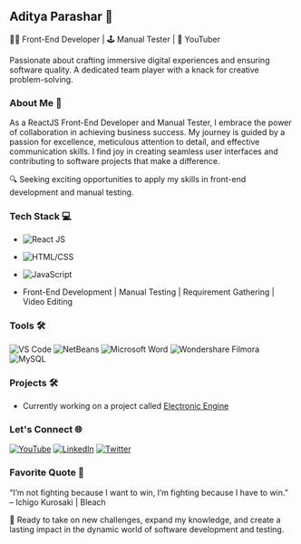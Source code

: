## Aditya Parashar 🚀

👨‍💻 Front-End Developer | 🕹️ Manual Tester | 🎥 YouTuber

Passionate about crafting immersive digital experiences and ensuring software quality. A dedicated team player with a knack for creative problem-solving.

### About Me 🌟

As a ReactJS Front-End Developer and Manual Tester, I embrace the power of collaboration in achieving business success. My journey is guided by a passion for excellence, meticulous attention to detail, and effective communication skills. I find joy in creating seamless user interfaces and contributing to software projects that make a difference.

🔍 Seeking exciting opportunities to apply my skills in front-end development and manual testing.

### Tech Stack 💻

- ![React JS](https://img.shields.io/badge/-React%20JS-blue?style=flat-square&logo=react&logoColor=white)
- ![HTML/CSS](https://img.shields.io/badge/-HTML%2FCSS-orange?style=flat-square&logo=html5&logoColor=white)
- ![JavaScript](https://img.shields.io/badge/-JavaScript-yellow?style=flat-square&logo=javascript&logoColor=white)

- Front-End Development | Manual Testing | Requirement Gathering | Video Editing

### Tools 🛠️

![VS Code](https://img.shields.io/badge/VS%20Code-blue?style=flat-square&logo=visual-studio-code&logoColor=white)
![NetBeans](https://img.shields.io/badge/NetBeans-purple?style=flat-square&logo=apache-netbeans-ide&logoColor=white)
![Microsoft Word](https://img.shields.io/badge/Microsoft%20Word-green?style=flat-square&logo=microsoft-word&logoColor=white)
![Wondershare Filmora](https://img.shields.io/badge/Wondershare%20Filmora-red?style=flat-square&logo=wondershare&logoColor=white)
![MySQL](https://img.shields.io/badge/MySQL-blue?style=flat-square&logo=mysql&logoColor=white)

### Projects 🛠️

- Currently working on a project called [Electronic Engine]((https://github.com/AdityaBrolyonic/ElectronicEngine))

### Let's Connect 🌐

[![YouTube](https://img.shields.io/badge/YouTube-Brolyonic-red?style=flat-square&logo=youtube)](https://www.youtube.com/c/Brolyonic)
[![LinkedIn](https://img.shields.io/badge/LinkedIn-Aditya%20Parashar-blue?style=flat-square&logo=linkedin)](https://www.linkedin.com/in/aditya-brolyonic/)
[![Twitter](https://img.shields.io/badge/Twitter-Brolyonic-blue?style=flat-square&logo=twitter)](https://twitter.com/Brolyonic)

### Favorite Quote 🌌

“I’m not fighting because I want to win, I’m fighting because I have to win.”  
– Ichigo Kurosaki | Bleach

🚀 Ready to take on new challenges, expand my knowledge, and create a lasting impact in the dynamic world of software development and testing.
